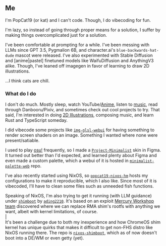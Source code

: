 ## Me
I'm PopCat19 (or kat) and I can't code. Though, I do vibecoding for fun.

I'm lazy, so instead of going through proper means for a solution, I suffer by making things overcomplicated just for a solution. 

I've been comfortable at prompting for a while. I've been messing with LLMs since GPT 3.5, Pygmalion 6B, and character.ai's `blue-backwards-hat-dude` mascot were released. I've also experimented with Stable Diffusion and [anime|pastel] finetuned models like WaifuDiffusion and AnythingV3 alike. Though, I've leaned off imagegen in favor of learning to draw 2D illustrations.

...I think cats are chill.

### What do I do
I don't do much. Mostly sleep, watch YouTube/[Anime](https://anilist.co/user/popcat19/), listen to [music](https://music.youtube.com/playlist?list=PLV_Dz6w68lZ1eS6_VLAKNJCgBjBYhL3bd), read through Danbooru/Pixiv, and sometimes check out cool projects to try. That said, I'm interested in doing [2D Illustrations](https://www.pixiv.net/en/users/89345370), composing music, and learn Rust and TypeScript someday.

I did vibecode some projects like [`img-glsl-webui`](https://github.com/PopCat19/img-glsl-webui) for having something to render screen shaders on an image. Something I wanted where none were present/satiable.

I used to play [osu!](https://osu.ppy.sh/users/27223591) frequently, so I made a [`Project-Minimalist`](https://github.com/PopCat19/Project-Minimalist) skin in Figma. It turned out better than I'd expected, and learned plenty about Figma and even made a custom palette, which a webui of it is hosted in [`minimalist-palette-web`](https://github.com/PopCat19/minimalist-palette-web) repo.

I've also recently started using NixOS, so [`popcat19-nixos-hm`](https://github.com/PopCat19/popcat19-nixos-hm) hosts my configurations to make it reproducible, which I also like. Since most of it is vibecoded, I'll have to clean some files such as unneeded fish functions.

Speaking of NixOS, I'm also trying to get it running (with LLM guidance) under [`shimboot`](https://github.com/ading2210/shimboot) by [`ading2210`](https://github.com/ading2210). It's based on an exploit [Mercury Workshop team](https://sh1mmer.me/) discovered where we can replace RMA shim's rootfs with anything we want, albeit with kernel limitations, of course.\
|\
It's been a challenge due to both my inexperience and how ChromeOS shim kernel has unique quirks that makes it difficult to get non-FHS distro like NixOS running there. The repo is [`nixos-shimboot`](https://github.com/PopCat19/nixos-shimboot), which as of now doesn't boot into a DE/WM or even getty (yet).
